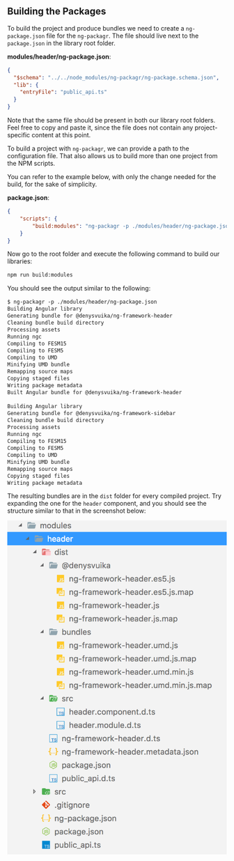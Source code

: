 ## Building the Packages

To build the project and produce bundles we need to create a `ng-package.json` file for the `ng-packagr`.
The file should live next to the `package.json` in the library root folder.

**modules/header/ng-package.json**:

```json
{
  "$schema": "../../node_modules/ng-packagr/ng-package.schema.json",
  "lib": {
    "entryFile": "public_api.ts"
  }
}
```

Note that the same file should be present in both our library root folders.
Feel free to copy and paste it, since the file does not contain any project-specific content at this point.

To build a project with `ng-packagr`, we can provide a path to the configuration file.
That also allows us to build more than one project from the NPM scripts.

You can refer to the example below, with only the change needed for the build, for the sake of simplicity.

**package.json**:

```json
{
    "scripts": {
        "build:modules": "ng-packagr -p ./modules/header/ng-package.json && ng-packagr -p ./modules/sidebar/ng-package.json"
    }
}
```

Now go to the root folder and execute the following command to build our libraries:

```sh
npm run build:modules
```

You should see the output similar to the following:

```text
$ ng-packagr -p ./modules/header/ng-package.json
Building Angular library
Generating bundle for @denysvuika/ng-framework-header
Cleaning bundle build directory
Processing assets
Running ngc
Compiling to FESM15
Compiling to FESM5
Compiling to UMD
Minifying UMD bundle
Remapping source maps
Copying staged files
Writing package metadata
Built Angular bundle for @denysvuika/ng-framework-header

Building Angular library
Generating bundle for @denysvuika/ng-framework-sidebar
Cleaning bundle build directory
Processing assets
Running ngc
Compiling to FESM15
Compiling to FESM5
Compiling to UMD
Minifying UMD bundle
Remapping source maps
Copying staged files
Writing package metadata
```

The resulting bundles are in the `dist` folder for every compiled project.
Try expanding the one for the `header` component, and you should see the structure similar to that in the screenshot below:

![](images/ng-libraries-01.png)
